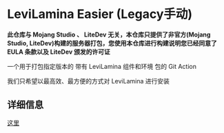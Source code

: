 # LeviLamina Easier (Legacy手动)

**此仓库与 Mojang Studio 、 LiteDev 无关，本仓库只提供了非官方(Mojang Studio, LiteDev)构建的服务器打包，您使用本仓库进行构建说明您已经同意了 EULA 条款以及 LiteDev 颁发的许可证**

一个用于打包指定版本的 带有 LeviLamina 组件和环境 包的 Git Action

我们只希望以最高效、最方便的方式对 LeviLamina 进行安装

## 详细信息

[这里](https://www.fts427.top/tech-docs/tools/ll_easier/)
